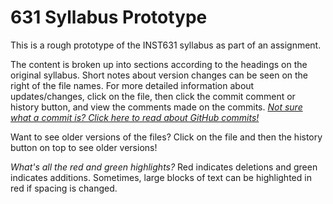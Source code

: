 # 631 Syllabus Prototype
This is a rough prototype of the INST631 syllabus as part of an assignment.

The content is broken up into sections according to the headings on the original syllabus. Short notes about version changes can be seen on the right of the file names. For more detailed information about updates/changes, click on the file, then click the commit comment or history button, and view the comments made on the commits. _[Not sure what a commit is? Click here to read about GitHub commits!](https://docs.github.com/en/pull-requests/committing-changes-to-your-project/creating-and-editing-commits/about-commits)_

Want to see older versions of the files? Click on the file and then the history button on top to see older versions!

_What's all the red and green highlights?_
Red indicates deletions and green indicates additions. Sometimes, large blocks of text can be highlighted in red if spacing is changed.